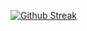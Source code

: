 [![Github Streak](http://github-readme-streak-stats.herokuapp.com?user=noah-jun-521&theme=tokyonight&hide_border=true&date_format=M%20j%5B%2C%20Y%5D)](https://git.io/streak-stats)

